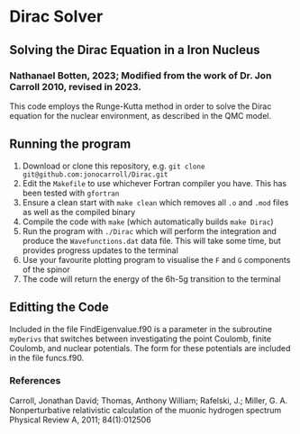 # Dirac Solver

## Solving the Dirac Equation in a Iron Nucleus

### Nathanael Botten, 2023; Modified from the work of Dr. Jon Carroll 2010, revised in 2023.

This code employs the Runge-Kutta method in order to solve the Dirac equation for the nuclear environment, as described in the QMC model.

## Running the program

1. Download or clone this repository, e.g. `git clone git@github.com:jonocarroll/Dirac.git`
1. Edit the `Makefile` to use whichever Fortran compiler you have. This has been tested with `gfortran`
1. Ensure a clean start with `make clean` which removes all `.o` and `.mod` files as well as the compiled binary
1. Compile the code with `make` (which automatically builds `make Dirac`)
1. Run the program with `./Dirac` which will perform the integration and produce the `Wavefunctions.dat` data file. 
   This will take some time, but provides progress updates to the terminal
1. Use your favourite plotting program to visualise the `F` and `G` components of the spinor
1. The code will return the energy of the 6h-5g transition to the terminal

## Editting the Code

Included in the file FindEigenvalue.f90 is a parameter in the subroutine `myDerivs` that switches between investigating the point Coulomb, finite Coulomb, and nuclear potentials. 
The form for these potentials are included in the file funcs.f90.

### References
Carroll, Jonathan David; Thomas, Anthony William; Rafelski, J.; Miller, G. A.
Nonperturbative relativistic calculation of the muonic hydrogen spectrum Physical Review
A, 2011; 84(1):012506 
